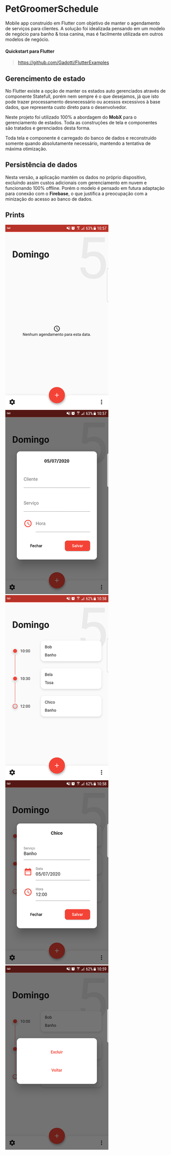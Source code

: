 # PetGroomerSchedule
Mobile app construído em Flutter com objetivo de manter o agendamento de serviços para clientes. A solução foi idealizada pensando em um modelo de negócio para banho & tosa canina, mas é facilmente utilizada em outros modelos de negócio.

#### Quickstart para Flutter
> https://github.com/Gadotti/FlutterExamples

## Gerencimento de estado
No Flutter existe a opção de manter os estados auto gerenciados através de componente Statefull, porém nem sempre é o que desejamos, já que isto pode trazer processamento desnecessário ou acessos excessivos à base dados, que representa custo direto para o desenvolvedor.

Neste projeto foi utilizado 100% a abordagem do **MobX** para o gerenciamento de estados. Toda as construções de tela e componentes são tratados e gerenciados desta forma.

Toda tela e componente é carregado do banco de dados e reconstruído somente quando absolutamente necessário, mantendo a tentativa de máxima otimização.

## Persistência de dados
Nesta versão, a aplicação mantém os dados no próprio dispositivo, excluíndo assim custos adicionais com gerenciamento em nuvem e funcionando 100% offline. Porém o modelo é pensado em futura adaptação para conexão com o **Firebase**, o que justifica a preocupação com a minização do acesso ao banco de dados.

## Prints
![alt text](https://github.com/Gadotti/PetGroomerSchedule/blob/master/prints/Print1.png "Agendamento")
![alt text](https://github.com/Gadotti/PetGroomerSchedule/blob/master/prints/Print2.png "Agendamento")
![alt text](https://github.com/Gadotti/PetGroomerSchedule/blob/master/prints/Print3.png "Agendamento")
![alt text](https://github.com/Gadotti/PetGroomerSchedule/blob/master/prints/Print4.png "Agendamento")
![alt text](https://github.com/Gadotti/PetGroomerSchedule/blob/master/prints/Print5.png "Agendamento")